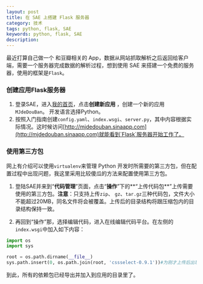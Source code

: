 ```yaml
---
layout: post
title: 在 SAE 上搭建 Flask 服务器
category: 技术
tags: python, flask, SAE 
keywords: python, flask, SAE
description:
---
```



最近打算自己做一个 和豆瓣相关的 App，数据从网站抓取解析之后返回给客户端，需要一个服务器完成数据的解析过程，想到使用 SAE 来搭建一个免费的服务器，使用的框架是`Flask`。

### 创建应用Flask服务器

1. 登录SAE，进入[我的首页](http://sae.sina.com.cn/?m=dashboard)，点击**创建新应用** ，创建一个新的应用`MJdeDouBan`。 开发语言选择Python。
2. 按照入门指南创建`config.yaml`、`index.wsgi`、`server.py`，其中内容根据实际情况。这时候访问[http://mjdedouban.sinaapp.com](http://mjdedouban.sinaapp.com)就能看到`Flask`服务器开始工作了。

### 使用第三方包
网上有介绍可以使用`virtualenv`来管理 Python 开发时所需要的第三方包，但在配置过程中出现问题，我这里采用比较傻瓜的方法来配置使用第三方包。

1. 登陆SAE并来到“**代码管理**”页面，点击“**操作**”下的**“上传代码包**”上传需要使用的第三方包。**注意**：只支持上传`zip`、 `gz`、`tar.gz`三种代码包，文件大小不能超过20MB，同名文件将会被覆盖。上传后的目录结构将跟压缩包内的目录结构保持一致。

2. 再回到“操作”那，选择编辑代码，进入在线编辑代码平台。在左侧的`index.wsgi`中加入如下内容：

```python
import os
import sys

root = os.path.dirname(__file__)
sys.path.insert(0, os.path.join(root, 'cssselect-0.9.1'))#为刚才上传后出现在编辑平台左侧的目录名称，必须一致。
```

到此，所有的依赖包已经导出并加入到应用的目录里了。








